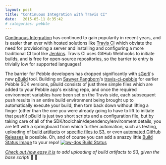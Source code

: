 ```yaml
---
layout: post
title: "Continuous Integration with Travis CI"
date:   2015-05-11 8:35:42
# categories: pebble
---
```


[Continuous Integration](http://en.wikipedia.org/wiki/Continuous_integration) has continued to gain popularity in recent years, and is easier than ever with hosted solutions like [Travis CI](https://travis-ci.org/) which obviate the need for provisioning a server and installing and configuring a more traditional CI tool like [Jenkins](http://jenkins-ci.org/).  Travis CI uses GitHub Webhooks to initiate builds, and is free for open-source repositories, so the barrier to entry is trivially low for supported languages!

The barrier for Pebble developers has dropped significantly with [sGerli](https://github.com/sGerli)'s new [pBuild](https://github.com/sGerli/pBuild) tool.  Building on [Sawyer Pangborn](https://github.com/spangborn)'s [travis-ci-pebble](https://github.com/spangborn/travis-ci-pebble) for earlier Pebble SDK versions, pBuild consists of just three simple files which are added to your Pebble app's existing repo, and once the required environment variables have been set on the Travis side, each subsequent push results in an entire build environment being brought up to automatically execute your build, then torn back down without lifting a finger (other than the one you were already going to have to lift to initiate that push)!  pBuild is just two short scripts and a configuration file, but by taking care of all of the SDK/toolchain/dependency/environment details, you are left with a springboard from which further automation, such as testing, uploading of [build artifacts](http://docs.travis-ci.com/user/uploading-artifacts/) or [specific files to S3](http://docs.travis-ci.com/user/deployment/s3/#Deploy-From-Only-One-Folder), or even [automated GitHub Releases](http://docs.travis-ci.com/user/deployment/releases/) is possible.  Oh, and of course you can add a snazzy little [Build Status Image](http://docs.travis-ci.com/user/status-images/) to your repo! [![pw-dos Build Status](https://travis-ci.org/ishotjr/pw-dos.svg?branch=master)](https://travis-ci.org/ishotjr/pw-dos)

*[Check out how easy it is](https://github.com/ishotjr/pw-dos/commit/f5bb6e32d90f8176a92470d711911db142c8d31d) to add uploading of build artifacts to S3, given the base script!* :triumph: :floppy_disk: